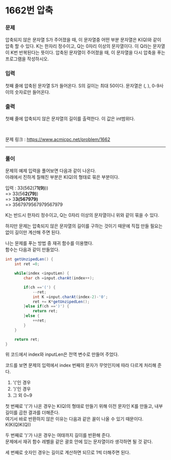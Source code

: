 1662번 압축
===

### 문제

압축되지 않은 문자열 S가 주어졌을 때, 이 문자열중 어떤 부분 문자열은 K(Q)와 같이 압축 할 수 있다. K는 한자리 정수이고, Q는 0자리 이상의 문자열이다. 이 Q라는 문자열이 K번 반복된다는 뜻이다. 압축된 문자열이 주어졌을 때, 이 문자열을 다시 압축을 푸는 프로그램을 작성하시오.

### 입력

첫째 줄에 압축된 문자열 S가 들어온다. S의 길이는 최대 50이다. 문자열은 (, ), 0-9사이의 숫자로만 들어온다.

### 출력

첫째 줄에 압축되지 않은 문자열의 길이를 출력한다. 이 값은 int범위다.

<br>

문제 링크 : https://www.acmicpc.net/problem/1662

<hr>

### 풀이

문제의 예제 입력을 풀어보면 다음과 같이 나온다. <br>
아래에서 진하게 칠해진 부분은 K(Q)의 형태로 묶은 부분이다.

입력 : 33(562(7**1(9)**)) <br>
=> 33(56**2(79)**) <br>
=> 3**3(567979)** <br>
=> 3567979567979567979

K는 반드시 한자리 정수이고, Q는 0자리 이상의 문자열이니 위와 같이 묶을 수 있다.

하지만 문제는 압축되지 않은 문자열의 길이를 구하는 것이기 때문에 직접 만들 필요는 없이 길이만 계산해 주면 된다.

나는 문제를 푸는 방법 중 재귀 함수를 이용했다. <br>
함수는 다음과 같이 만들었다.

~~~java
int getUnzipedLen() {
	int ret =0;

	while(index <inputLen) {
		char ch =input.charAt(index++);

		if(ch =='(') {
			--ret;
			int K =input.charAt(index-2)-'0';
			ret += K*getUnzipedLen();
		}else if(ch ==')') {
			return ret;
		}else {
			++ret;
		}
	}

	return ret;
}
~~~

위 코드에서 index와 inputLen은 전역 변수로 만들어 주었다.

코드를 보면 문제의 입력에서 index 번째의 문자가 무엇인지에 따라 다르게 처리해 준다.

1. '('인 경우
2. ')'인 경우
3. 그 외 0~9

첫 번째로 '('가 나온 경우는 K(Q)의 형태로 만들기 위해 이전 문자인 K를 만들고, 내부 길이를 곱한 결과를 더해준다. <br>
여기서 바로 반환하지 않은 이유는 다음과 같은 꼴이 나올 수 있기 때문이다. <br>
K(K(Q)K(Q))

두 번째로 ')'가 나온 경우는 여태까지 길이를 반환해 준다. <br>
문제에서 재귀 함수 레벨을 같은 괄호 안에 있는 문자열이라 생각하면 될 것 같다.

세 번째로 숫자인 경우는 길이로 계산하면 되므로 1씩 더해주면 된다.

<br>